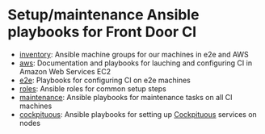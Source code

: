 Setup/maintenance Ansible playbooks for Front Door CI
=====================================================

 * [inventory](./inventory/): Ansible machine groups for our machines in e2e and AWS
 * [aws](./aws/): Documentation and playbooks for lauching and configuring CI in Amazon Web Services EC2
 * [e2e](./e2e/): Playbooks for configuring CI on e2e machines
 * [roles](./roles/): Ansible roles for common setup steps
 * [maintenance](./maintenance/): Ansible playbooks for maintenance tasks on all CI machines
 * [cockpituous](./cockpituous/): Ansible playbooks for setting up [Cockpituous](https://github.com/cockpit-project/cockpituous/) services on nodes
